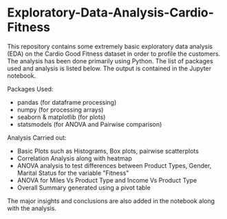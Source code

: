# Exploratory-Data-Analysis-Cardio-Fitness

This repository contains some extremely basic exploratory data analysis (EDA) on the Cardio Good Fitness dataset in order to profile the customers. The analysis has been done primarily using Python. The list of packages used and analysis is listed below. The output is contained in the Jupyter notebook. 

Packages Used:
- pandas (for dataframe processing)
- numpy (for processing arrays)
- seaborn & matplotlib (for plots)
- statsmodels (for ANOVA and Pairwise comparison)

Analysis Carried out:
- Basic Plots such as Histograms, Box plots, pairwise scatterplots
- Correlation Analysis along with heatmap
- ANOVA analysis to test differences between Product Types, Gender, Marital Status for the variable "Fitness"
- ANOVA for Miles Vs Product Type and Income Vs Product Type
- Overall Summary generated using a pivot table

The major insights and conclusions are also added in the notebook along with the analysis. 
